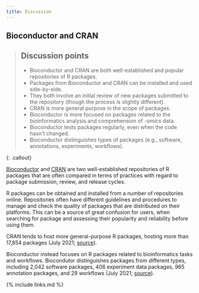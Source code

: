 ```yaml
---
title: Discussion
---
```


## Bioconductor and CRAN

> ## Discussion points
>
> - Bioconductor and CRAN are both well-established and popular repositories of R packages.
> - Packages from Bioconductor and CRAN can be installed and used side-by-side.
> - They both involve an initial review of new packages submitted to the repository (though the process is slightly different).
> - CRAN is more general purpose in the scope of packages.
> - Bioconductor is more focused on packages related to the bioinformatics analysis and comprehension of -omics data.
> - Bioconductor tests packages regularly, even when the code hasn't changed.
> - Bioconductor distinguishes types of packages (e.g., software, annotations, experiments, workflows).
>
{: .callout}

[Bioconductor][bioc-website] and [CRAN][cran-website] are two well-established repositories of R packages that are often compared in terms of practices with regard to package submission, review, and release cycles.

R packages can be obtained and installed from a number of repositories online.
Repositories often have different guidelines and procedures to manage and check the quality of packages that are distributed on their platforms.
This can be a source of great confusion for users, when searching for package and assessing their popularity and reliability before using them.

CRAN tends to host more general-purpose R packages, hosting more than 17,854 packages (July 2021; [source][cran-packages]).

Bioconductor instead focuses on R packages related to bioinformatics tasks and workflows.
Biocondutor distinguishes packages from different types, including 2,042 software packages, 406 experiment data packages, 965 annotation packages, and 29 workflows (July 2021; [source][bioc-packages]).

[bioc-website]: https://bioconductor.org
[cran-website]: https://cran.r-project.org
[cran-packages]: https://cran.r-project.org/web/packages/index.html
[bioc-packages]: https://bioconductor.org/news/bioc_3_13_release/

{% include links.md %}
